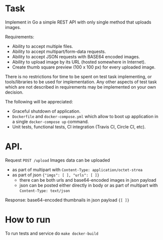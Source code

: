 # Task

Implement in Go a simple REST API with only single method that uploads images. 

Requirements:
- Ability to accept multiple files.
- Ability to accept multipart/form-data requests.
- Ability to accept JSON requests with BASE64 encoded images.
- Ability to upload image by its URL (hosted somewhere in Internet).
- Create thumb square preview (100 x 100 px) for every uploaded image.

There is no restrictions for time to be spent on test task implementing, or tools/libraries to be used for implementation. Any other aspects of test task which are not described in requirements may be implemented on your own decision.

The following will be appreciated:
- Graceful shutdown of application.
- `Dockerfile` and `docker-compose.yml` which allow to boot up application in a single `docker-compose up` command. 
- Unit tests, functional tests, CI integration (Travis CI, Circle CI, etc).


# API.
Request `POST /upload`
Images data can be uploaded
 * as part of multipart with `Content-Type: application/octet-strea`
 * as part of json `{"imgs": [ ], "urls": [ ]}`
   * there can be both urls and base64-encoded images in json payload
   * json can be posted either directly in body or as part of multipart with `Content-Type: text/json`

Response:
 base64-encoded thumbnails in json payload `{[ ]}`

# How to run
To run tests and service do `make docker-build`
